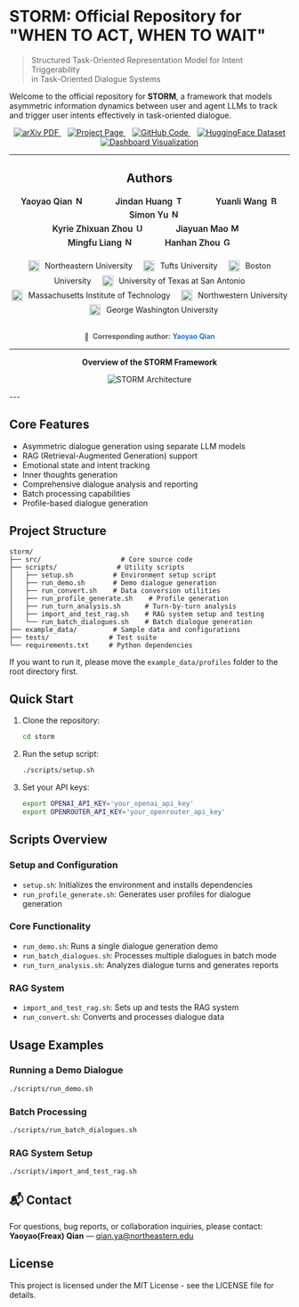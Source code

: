 # STORM: Official Repository for "WHEN TO ACT, WHEN TO WAIT"

> Structured Task-Oriented Representation Model for Intent Triggerability  
> in Task-Oriented Dialogue Systems

Welcome to the official repository for **STORM**, a framework that models asymmetric information dynamics between user and agent LLMs to track and trigger user intents effectively in task-oriented dialogue.


<p align="center">
  
  <a href="https://arxiv.org/abs/XXXX.XXXXX" target="_blank" rel="noopener noreferrer" style="margin: 6px;">
    <img src="https://img.shields.io/badge/arXiv-PDF-A42C25?style=flat&logo=arXiv&logoColor=A42C25" alt="arXiv PDF" />
  </a>
  <a href="https://nanostorm.netlify.app/" target="_blank" rel="noopener noreferrer" style="margin: 6px;">
    <img src="https://img.shields.io/badge/Project-Page-1E90FF?style=flat&logo=chromium&logoColor=white" alt="Project Page" />
  </a>
  <a href="https://github.com/H-Freax/Storm" target="_blank" rel="noopener noreferrer" style="margin: 6px;">
    <img src="https://img.shields.io/badge/GitHub-Code-181717?style=flat&logo=github&logoColor=white" alt="GitHub Code" />
  </a>
  <a href="https://huggingface.co/datasets/FreaxRuby/storm" target="_blank" rel="noopener noreferrer" style="margin: 6px;">
    <img src="https://img.shields.io/badge/Dataset-HuggingFace-FF6F00?style=flat&logo=huggingface&logoColor=white" alt="HuggingFace Dataset" />
  </a>
  <a href="https://v0-dialogue-analysis-dashboard.vercel.app/" target="_blank" rel="noopener noreferrer" style="margin: 6px;">
    <img src="https://img.shields.io/badge/Dashboard-Visualization-0066CC?style=flat&logo=chartdotjs&logoColor=white" alt="Dashboard Visualization" />
  </a>
</p>

---
<h2 align="center">Authors</h2>
<p align="center" style="font-size:1.1em; line-height:1.6;">

  <span style="position: relative; display: inline-block; margin: 0 20px; padding-right: 20px; font-weight: 600;">
    <a href="https://h-freax.github.io/" target="_blank" rel="noopener noreferrer" style="text-decoration:none; color: inherit;">
      Yaoyao Qian 
    </a>
    <img src="https://upload.wikimedia.org/wikipedia/commons/b/bb/NU_RGB_seal_R.png" alt="Northeastern University" width="16" style="position: absolute; top: 0; right: 0;" />
  </span>&nbsp;&nbsp;&nbsp;

  <span style="position: relative; display: inline-block; margin: 0 20px; padding-right: 20px; font-weight: 600;">
    <a href="https://jindanh.github.io/" target="_blank" rel="noopener noreferrer" style="text-decoration:none; color: inherit;">
      Jindan Huang
    </a>
    <img src="https://upload.wikimedia.org/wikipedia/en/thumb/b/b1/Tufts_official_seal.svg/1920px-Tufts_official_seal.svg.png" alt="Tufts University" width="16" style="position: absolute; top: 0; right: 0;" />
  </span>&nbsp;&nbsp;&nbsp;

  <span style="position: relative; display: inline-block; margin: 0 20px; padding-right: 20px; font-weight: 600;">
    <a href="https://pentium3.github.io/" target="_blank" rel="noopener noreferrer" style="text-decoration:none; color: inherit;">
      Yuanli Wang
    </a>
    <img src="https://upload.wikimedia.org/wikipedia/en/thumb/1/15/Boston_University_Terriers_logo.svg/1200px-Boston_University_Terriers_logo.svg.png" alt="Boston University" width="16" style="position: absolute; top: 0; right: 0;" />
  </span>&nbsp;&nbsp;&nbsp;

  <span style="position: relative; display: inline-block; margin: 0 20px; padding-right: 20px; font-weight: 600;">
    <a href="https://simonucl.github.io/" target="_blank" rel="noopener noreferrer" style="text-decoration:none; color: inherit;">
      Simon Yu
    </a>
    <img src="https://upload.wikimedia.org/wikipedia/commons/b/bb/NU_RGB_seal_R.png" alt="Northeastern University" width="16" style="position: absolute; top: 0; right: 0;" />
  </span>

  <br />

  <span style="position: relative; display: inline-block; margin: 0 20px; padding-right: 20px; font-weight: 600;">
    <a href="https://kyriezz.com/" target="_blank" rel="noopener noreferrer" style="text-decoration:none; color: inherit;">
      Kyrie Zhixuan Zhou
    </a>
    <img src="https://upload.wikimedia.org/wikipedia/en/thumb/8/8b/University_of_Texas_at_San_Antonio_seal.svg/1200px-University_of_Texas_at_San_Antonio_seal.svg.png" alt="UT San Antonio" width="16" style="position: absolute; top: 0; right: 0;" />
  </span>&nbsp;&nbsp;&nbsp;

  <span style="position: relative; display: inline-block; margin: 0 20px; padding-right: 20px; font-weight: 600;">
    <a href="https://jiayuanm.com/" target="_blank" rel="noopener noreferrer" style="text-decoration:none; color: inherit;">
      Jiayuan Mao
    </a>
    <img src="https://upload.wikimedia.org/wikipedia/commons/0/0c/MIT_logo.svg" alt="MIT" width="16" style="position: absolute; top: 0; right: 0;" />
  </span>&nbsp;&nbsp;&nbsp;

  <span style="position: relative; display: inline-block; margin: 0 20px; padding-right: 20px; font-weight: 600;">
    <a href="https://www.mingfuliang.com/" target="_blank" rel="noopener noreferrer" style="text-decoration:none; color: inherit;">
      Mingfu Liang
    </a>
    <img src="https://upload.wikimedia.org/wikipedia/commons/thumb/5/56/Northwestern_University_seal.svg/1200px-Northwestern_University_seal.svg.png" alt="Northwestern University" width="16" style="position: absolute; top: 0; right: 0;" />
  </span>&nbsp;&nbsp;&nbsp;

  <span style="position: relative; display: inline-block; margin: 0 20px; padding-right: 20px; font-weight: 600;">
    <a href="https://hanhanzhou.com/" target="_blank" rel="noopener noreferrer" style="text-decoration:none; color: inherit;">
      Hanhan Zhou
    </a>
    <img src="https://upload.wikimedia.org/wikipedia/en/thumb/d/d8/George_Washington_University_seal.svg/1920px-George_Washington_University_seal.svg.png" alt="George Washington University" width="16" style="position: absolute; top: 0; right: 0;" />
  </span>

</p>



<p align="center" style="margin-top: 1.2em; line-height: 1.6; font-size: 1em;">
  <span style="vertical-align: middle; margin-right: 6px;">
    <img src="https://upload.wikimedia.org/wikipedia/commons/b/bb/NU_RGB_seal_R.png" alt="Northeastern University" width="20" style="position: relative; top: 2px;">
  </span> Northeastern University &nbsp;&nbsp;&nbsp;
  
  <span style="vertical-align: middle; margin-right: 6px;">
    <img src="https://upload.wikimedia.org/wikipedia/en/thumb/b/b1/Tufts_official_seal.svg/1920px-Tufts_official_seal.svg.png" alt="Tufts University" width="20" style="position: relative; top: 2px;">
  </span> Tufts University &nbsp;&nbsp;&nbsp;
  
  <span style="vertical-align: middle; margin-right: 6px;">
    <img src="https://upload.wikimedia.org/wikipedia/en/thumb/1/15/Boston_University_Terriers_logo.svg/1200px-Boston_University_Terriers_logo.svg.png" alt="Boston University" width="20" style="position: relative; top: 2px;">
  </span> Boston University &nbsp;&nbsp;&nbsp;
  
  <span style="vertical-align: middle; margin-right: 6px;">
    <img src="https://upload.wikimedia.org/wikipedia/en/thumb/8/8b/University_of_Texas_at_San_Antonio_seal.svg/1200px-University_of_Texas_at_San_Antonio_seal.svg.png" alt="UT San Antonio" width="20" style="position: relative; top: 2px;">
  </span> University of Texas at San Antonio
  <br />
  <span style="vertical-align: middle; margin-right: 6px;">
    <img src="https://upload.wikimedia.org/wikipedia/commons/0/0c/MIT_logo.svg" alt="MIT" width="20" style="position: relative; top: 2px;">
  </span> Massachusetts Institute of Technology &nbsp;&nbsp;&nbsp;
  
  <span style="vertical-align: middle; margin-right: 6px;">
    <img src="https://upload.wikimedia.org/wikipedia/commons/thumb/5/56/Northwestern_University_seal.svg/1200px-Northwestern_University_seal.svg.png" alt="Northwestern University" width="20" style="position: relative; top: 2px;">
  </span> Northwestern University &nbsp;&nbsp;&nbsp;
  
  <span style="vertical-align: middle; margin-right: 6px;">
    <img src="https://upload.wikimedia.org/wikipedia/en/thumb/d/d8/George_Washington_University_seal.svg/1920px-George_Washington_University_seal.svg.png" alt="George Washington University" width="20" style="position: relative; top: 2px;">
  </span> George Washington University
</p>



<p align="center" style="margin-top: 2em; font-size: 0.9em; color: #555;">
  <span style="vertical-align: middle;">&#128231;</span>
  &nbsp;<strong>Corresponding author:</strong> 
  <a href="https://h-freax.github.io/" target="_blank" rel="noopener noreferrer" style="color: #0366d6; text-decoration: none; font-weight: 600;">
    Yaoyao Qian
  </a>
</p>




---

<p align="center">
  <strong>Overview of the STORM Framework</strong>
</p>

<p align="center">
  <img src="https://github.com/user-attachments/assets/a456f5ec-cc82-4a8b-a1c1-5569d8674df3" alt="STORM Architecture" />
</p>
---

## Core Features

- Asymmetric dialogue generation using separate LLM models
- RAG (Retrieval-Augmented Generation) support
- Emotional state and intent tracking
- Inner thoughts generation
- Comprehensive dialogue analysis and reporting
- Batch processing capabilities
- Profile-based dialogue generation

## Project Structure

```
storm/
├── src/                    # Core source code
├── scripts/               # Utility scripts
│   ├── setup.sh          # Environment setup script
│   ├── run_demo.sh       # Demo dialogue generation
│   ├── run_convert.sh    # Data conversion utilities
│   ├── run_profile_generate.sh    # Profile generation
│   ├── run_turn_analysis.sh      # Turn-by-turn analysis
│   ├── import_and_test_rag.sh    # RAG system setup and testing
│   └── run_batch_dialogues.sh    # Batch dialogue generation
├── example_data/         # Sample data and configurations
├── tests/               # Test suite
└── requirements.txt     # Python dependencies
```

If you want to run it, please move the `example_data/profiles` folder to the root directory first.

## Quick Start

1. Clone the repository:
   ```bash
   cd storm
   ```

2. Run the setup script:
   ```bash
   ./scripts/setup.sh
   ```

3. Set your API keys:
   ```bash
   export OPENAI_API_KEY='your_openai_api_key'
   export OPENROUTER_API_KEY='your_openrouter_api_key'
   ```

## Scripts Overview

### Setup and Configuration
- `setup.sh`: Initializes the environment and installs dependencies
- `run_profile_generate.sh`: Generates user profiles for dialogue generation

### Core Functionality
- `run_demo.sh`: Runs a single dialogue generation demo
- `run_batch_dialogues.sh`: Processes multiple dialogues in batch mode
- `run_turn_analysis.sh`: Analyzes dialogue turns and generates reports

### RAG System
- `import_and_test_rag.sh`: Sets up and tests the RAG system
- `run_convert.sh`: Converts and processes dialogue data

## Usage Examples

### Running a Demo Dialogue
```bash
./scripts/run_demo.sh 
```

### Batch Processing
```bash
./scripts/run_batch_dialogues.sh 
```

### RAG System Setup
```bash
./scripts/import_and_test_rag.sh 
```




## 📬 Contact

For questions, bug reports, or collaboration inquiries, please contact:  
**Yaoyao(Freax) Qian** — [qian.ya@northeastern.edu](mailto:qian.ya@northeastern.edu)


## License

This project is licensed under the MIT License - see the LICENSE file for details. 
